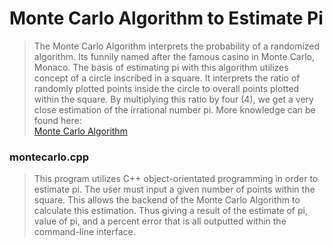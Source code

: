 # Monte Carlo Algorithm to Estimate Pi

> The Monte Carlo Algorithm interprets the probability of a randomized algorithm. Its funnily named after the famous casino in Monte Carlo, Monaco. The basis of estimating pi with this algorithm utilizes concept of a circle inscribed in a square. It interprets the ratio of randomly plotted points inside the circle to overall points plotted within the square. By multiplying this ratio by four (4), we get a very close estimation of the irrational number pi. More knowledge can be found here:\
<a href="https://simple.wikipedia.org/wiki/Monte_Carlo_algorithm">Monte Carlo Algorithm</a>

### montecarlo.cpp

> This program utilizes C++ object-orientated programming in order to estimate pi. The user must input a given number of points within the square. This allows the backend of the Monte Carlo Algorithm to calculate this estimation. Thus giving a result of the estimate of pi, value of pi, and a percent error that is all outputted within the command-line interface.
